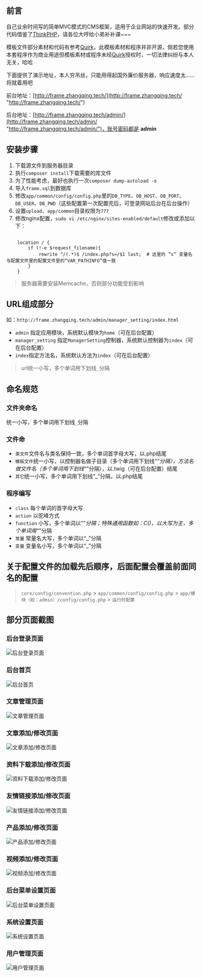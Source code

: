 ## 前言

自己业余时间写的简单MVC模式的CMS框架，适用于企业网站的快速开发。部分代码借鉴了[ThinkPHP](http://www.thinkphp.cn/ "ThinkPHP")，请各位大哼给小弟补补课~~~

模板文件部分素材和代码有参考[Quirk](http://themetrace.com/demo/quirk/templates/index.html "Quirk")，此模板素材和程序并非开源，倘若您使用本套程序作为商业用途但模板素材或程序未经[Quirk](http://themetrace.com/demo/quirk/templates/index.html "Quirk")授权时，一切法律纠纷与本人无关，哈哈

下面提供了演示地址，本人穷吊丝，只能用得起国外廉价服务器，响应速度太……将就着用吧

前台地址：[http://frame.zhangqing.tech/](http://frame.zhangqing.tech/ "http://frame.zhangqing.tech/")

后台地址：[http://frame.zhangqing.tech/admin/](http://frame.zhangqing.tech/admin/ "http://frame.zhangqing.tech/admin/")，账号密码都是 **admin**


## 安装步骤

1. 下载源文件到服务器目录
2. 执行`composer install`下载需要的库文件
3. 为了性能考虑，最好也执行一次`composer dump-autoload -o`
3. 导入`frame.sql`到数据库
4. 修改`app/common/config/config.php`里的`DB_TYPE`、`DB_HOST`、`DB_PORT`、`DB_USER`、`DB_PWD`（这些配置第一次配置完后，可登录网站后台在后台操作）
5. 设置`upload`、`app/common`目录权限为`777`
6. 修改nginx配置，`sudo vi /etc/nginx/sites-enabled/default`修改或添加以下：

```shell

    location / {
        if (!-e $request_filename){
            rewrite ^/(.*)$ /index.php?s=/$1 last;  # 这里的 “s” 变量名与配置文件里的配置文件里的“VAR_PATHINFO”值一致
        }
    }

```

> 服务器需要安装Memcache，否则部分功能受到影响

## URL组成部分

如：`http://frame.zhangqing.tech/admin/manager_setting/index.html`

- `admin` 指定应用模块，系统默认模块为`home`（可在后台配置）
- `manager_setting` 指定`ManagerSetting`控制器，系统默认控制器为`index`（可在后台配置）
- `index`指定方法名，系统默认方法为`index`（可在后台配置）

> url统一小写，多个单词用下划线`_`分隔

## 命名规范

### 文件夹命名

统一小写，多个单词用下划线`_`分隔

### 文件命

- `类文件`文件名与类名保持一致，多个单词首字母大写，以.php结尾
- `模板文件`统一小写，以控制器名做子目录（多个单词用下划线“_”分隔），方法名做文件名（多个单词用下划线“_”分隔），以.twig（可在后台配置）结尾
- `其它`统一小写，多个单词用下划线“_”分隔，以.php结尾

### 程序编写

- `class`       每个单词的首字母大写
- `action`      以驼峰方式
- `function`    小写，多个单词以“_”分隔；特殊通用函数如：C()，以大写为主，多个单词用“_”分隔
- `常量`         常量名大写，多个单词以“_”分隔
- `变量`         变量名小写，多个单词以“_”分隔

## 关于配置文件的加载先后顺序，后面配置会覆盖前面同名的配置

> `core/config/convention.php` \> `app/common/config/config.php` \> `app/模块（如：admin）/config/config.php` \> `运行时配置`

## 部分页面截图

### 后台登录页面

![后台登录页面](http://resource.zhangqing.tech/frame_demo_image/login.jpg "后台登录页面")

### 后台首页

![后台首页](http://resource.zhangqing.tech/frame_demo_image/admin_index.jpg "后台首页")

### 文章管理页面

![文章管理页面](http://resource.zhangqing.tech/frame_demo_image/admin_article_index.jpg "文章管理页面")

### 文章添加/修改页面

![文章添加/修改页面](http://resource.zhangqing.tech/frame_demo_image/admin_article_show.jpg "文章添加/修改页面")

### 资料下载添加/修改页面

![资料下载添加/修改页面](http://resource.zhangqing.tech/frame_demo_image/admin_download_show.jpg "资料下载添加/修改页面")

### 友情链接添加/修改页面

![友情链接添加/修改页面](http://resource.zhangqing.tech/frame_demo_image/admin_link_show.jpg "友情链接添加/修改页面")

### 产品添加/修改页面

![产品添加/修改页面](http://resource.zhangqing.tech/frame_demo_image/admin_product_show.jpg "产品添加/修改页面")

### 视频添加/修改页面

![视频添加/修改页面](http://resource.zhangqing.tech/frame_demo_image/admin_video_show.jpg "视频添加/修改页面")

### 后台菜单设置页面

![后台菜单设置页面](http://resource.zhangqing.tech/frame_demo_image/admin_menu.jpg "后台菜单设置页面")

### 系统设置页面

![系统设置页面](http://resource.zhangqing.tech/frame_demo_image/admin_setting.jpg "系统设置页面")

### 用户管理页面

![用户管理页面](http://resource.zhangqing.tech/frame_demo_image/admin_user_index.jpg "用户管理页面")


